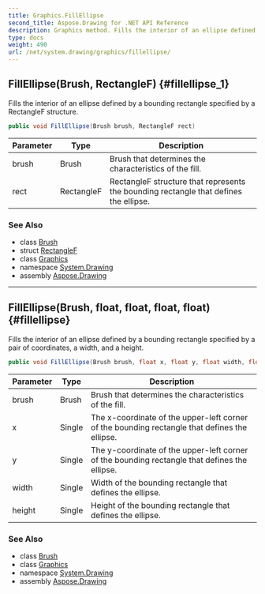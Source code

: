 ```yaml
---
title: Graphics.FillEllipse
second_title: Aspose.Drawing for .NET API Reference
description: Graphics method. Fills the interior of an ellipse defined by a bounding rectangle specified by a RectangleF structure
type: docs
weight: 490
url: /net/system.drawing/graphics/fillellipse/
---
```

## FillEllipse(Brush, RectangleF) {#fillellipse_1}

Fills the interior of an ellipse defined by a bounding rectangle specified by a RectangleF structure.

```csharp
public void FillEllipse(Brush brush, RectangleF rect)
```

| Parameter | Type | Description |
| --- | --- | --- |
| brush | Brush | Brush that determines the characteristics of the fill. |
| rect | RectangleF | RectangleF structure that represents the bounding rectangle that defines the ellipse. |

### See Also

* class [Brush](../../brush/)
* struct [RectangleF](../../rectanglef/)
* class [Graphics](../)
* namespace [System.Drawing](../../graphics/)
* assembly [Aspose.Drawing](../../../)

---

## FillEllipse(Brush, float, float, float, float) {#fillellipse}

Fills the interior of an ellipse defined by a bounding rectangle specified by a pair of coordinates, a width, and a height.

```csharp
public void FillEllipse(Brush brush, float x, float y, float width, float height)
```

| Parameter | Type | Description |
| --- | --- | --- |
| brush | Brush | Brush that determines the characteristics of the fill. |
| x | Single | The x-coordinate of the upper-left corner of the bounding rectangle that defines the ellipse. |
| y | Single | The y-coordinate of the upper-left corner of the bounding rectangle that defines the ellipse. |
| width | Single | Width of the bounding rectangle that defines the ellipse. |
| height | Single | Height of the bounding rectangle that defines the ellipse. |

### See Also

* class [Brush](../../brush/)
* class [Graphics](../)
* namespace [System.Drawing](../../graphics/)
* assembly [Aspose.Drawing](../../../)



